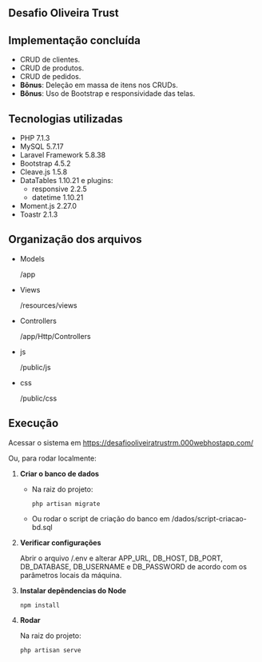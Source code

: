 
## Desafio Oliveira Trust 


## Implementação concluída
+ CRUD de clientes.
+ CRUD de produtos.
+ CRUD de pedidos.
+ **Bônus**: Deleção em massa de itens nos CRUDs.
+ **Bônus**: Uso de Bootstrap e responsividade das telas.


## Tecnologias utilizadas
+ PHP 7.1.3
+ MySQL 5.7.17
+ Laravel Framework 5.8.38
+ Bootstrap 4.5.2
+ Cleave.js 1.5.8
+ DataTables 1.10.21 e plugins:
    + responsive 2.2.5
    + datetime 1.10.21
+ Moment.js 2.27.0
+ Toastr 2.1.3


## Organização dos arquivos
+ Models

	/app

+ Views

	/resources/views
	
+ Controllers

	/app/Http/Controllers
	
+ js

	/public/js
	
+ css

	/public/css



## Execução
	
Acessar o sistema em https://desafiooliveiratrustrm.000webhostapp.com/

Ou, para rodar localmente:

1. **Criar o banco de dados**

	+ Na raiz do projeto:
    		
		```
		php artisan migrate
		```
    
	+ Ou rodar o script de criação do banco em /dados/script-criacao-bd.sql

2. **Verificar configurações**

	Abrir o arquivo /.env e alterar APP_URL, DB_HOST, DB_PORT, DB_DATABASE, DB_USERNAME e DB_PASSWORD de acordo com os parâmetros locais da máquina.

3. **Instalar depêndencias do Node**

	```
	npm install
	```
	
4. **Rodar**

	Na raiz do projeto:

	```
	php artisan serve
	```

